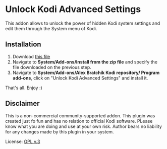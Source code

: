 # Unlock Kodi Advanced Settings

This addon allows to unlock the power of hidden Kodi system settings and
edit them through the System menu of Kodi. 

## Installation 
1. Download  [this file](https://abratchik.github.io/kodi.repository/matrix/repository.abratchik/repository.abratchik-1.0.2.zip)
2. Navigate to **System/Add-ons/Install from the zip file** and 
   specify the file downloaded on the previous step. 
3. Navigate to **System/Add-ons/Alex Bratchik Kodi repository/
   Program add-ons**, click on "Unlock Kodi Advanced Settings" and 
   install it.
   
That's all. Enjoy :)

## Disclaimer
This is a non-commercial community-supported addon.
This plugin was created just fo fun and has no relation to official 
Kodi software. PLease know what you are doing and use at your own risk. 
Author bears no liability for any changes made by this plugin in your 
system.

License: [GPL v.3](http://www.gnu.org/copyleft/gpl.html)